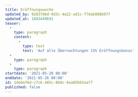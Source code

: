 ```yaml
---
title: Eröffnungswoche
updated_by: 9203786d-9d3c-4a22-ad1c-f7dab808b97f
updated_at: 1603449691
teaser:
  -
    type: paragraph
    content:
      -
        type: text
        text: 'Auf alle Übernachtungen 15% Eröffnungsbonus'
  -
    type: paragraph
  -
    type: paragraph
startdate: '2021-05-20 00:00'
enddate: '2021-05-26 00:00'
id: 1de0af6d-c7c6-485c-8b0c-6ea05bb5ea77
published: false
---
```

